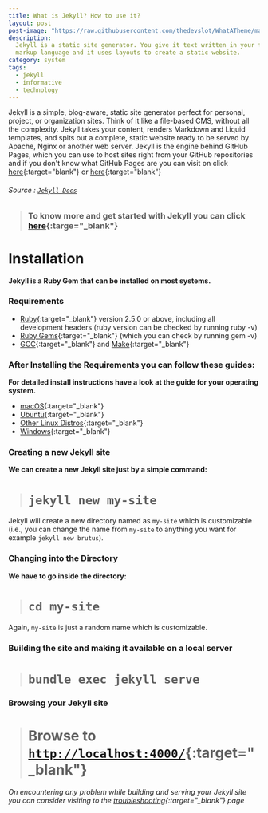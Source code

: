 ```yaml
---
title: What is Jekyll? How to use it?
layout: post
post-image: "https://raw.githubusercontent.com/thedevslot/WhatATheme/master/assets/images/What%20is%20Jekyll%20and%20How%20to%20use%20it.png?token=AHMQUELVG36IDSA4SZEZ5P26Z64IW"
description:
  Jekyll is a static site generator. You give it text written in your favorite
  markup language and it uses layouts to create a static website.
category: system
tags:
  - jekyll
  - informative
  - technology
---
```


Jekyll is a simple, blog-aware, static site generator perfect for personal, project, or organization sites. Think of it like a file-based CMS, without all the complexity. Jekyll takes your content, renders Markdown and Liquid templates, and spits out a complete, static website ready to be served by Apache, Nginx or another web server. Jekyll is the engine behind GitHub Pages, which you can use to host sites right from your GitHub repositories and if you don't know what GitHub Pages are you can visit on click [here](https://help.github.com/en/github/working-with-github-pages/about-github-pages){:target="blank"} or [here](https://pages.github.com/){:target="blank"}

###### Source : [`Jekyll Docs`](https://jekyllrb.com/docs/)

> ### To know more and get started with Jekyll you can click [here](https://jekyllrb.com/){:targe="\_blank"}

# Installation

**Jekyll is a Ruby Gem that can be installed on most systems.**

### Requirements

- [Ruby](https://www.ruby-lang.org/en/downloads/){:target="\_blank"} version 2.5.0 or above, including all development headers (ruby version can be checked by running ruby -v)
- [Ruby Gems](https://rubygems.org/pages/download){:target="\_blank"} (which you can check by running gem -v)
- [GCC](https://gcc.gnu.org/install/){:target="\_blank"} and [Make](https://www.gnu.org/software/make/){:target="\_blank"}

### After Installing the Requirements you can follow these guides:

**For detailed install instructions have a look at the guide for your operating system.**

- [macOS](https://jekyllrb.com/docs/installation/macos/){:target="\_blank"}
- [Ubuntu](https://jekyllrb.com/docs/installation/ubuntu/){:target="\_blank"}
- [Other Linux Distros](https://jekyllrb.com/docs/installation/other-linux/){:target="\_blank"}
- [Windows](https://jekyllrb.com/docs/installation/windows/){:target="\_blank"}

### Creating a new Jekyll site

**We can create a new Jekyll site just by a simple command:**<br>

> # `jekyll new my-site`

Jekyll will create a new directory named as `my-site` which is customizable (i.e., you can change the name from `my-site` to anything you want for example `jekyll new brutus`).

### Changing into the Directory

**We have to go inside the directory:**<br>

> # `cd my-site`

Again, `my-site` is just a random name which is customizable.

### Building the site and making it available on a local server

> # `bundle exec jekyll serve`

### Browsing your Jekyll site

> # Browse to [`http://localhost:4000/`](http://localhost:4000/){:target="\_blank"}

###### On encountering any problem while building and serving your Jekyll site you can consider visiting to the [troubleshooting](https://jekyllrb.com/docs/troubleshooting/#configuration-problems){:target="\_blank"} page

